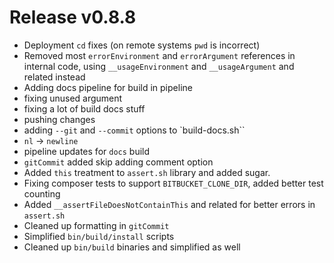 # Release v0.8.8

- Deployment `cd` fixes (on remote systems `pwd` is incorrect)
- Removed most `errorEnvironment` and `errorArgument` references in internal code, using `__usageEnvironment` and `__usageArgument` and related instead
- Adding docs pipeline for build in pipeline
- fixing unused argument
- fixing a lot of build docs stuff
- pushing changes
- adding `--git` and `--commit` options to `build-docs.sh``
- `nl` -> `newline`
- pipeline updates for `docs` build
- `gitCommit` added skip adding comment option
- Added `this` treatment to `assert.sh` library and added sugar.
- Fixing composer tests to support `BITBUCKET_CLONE_DIR`, added better test counting
- Added `__assertFileDoesNotContainThis` and related for better errors in `assert.sh`
- Cleaned up formatting in `gitCommit`
- Simplified `bin/build/install` scripts
- Cleaned up `bin/build` binaries and simplified as well
